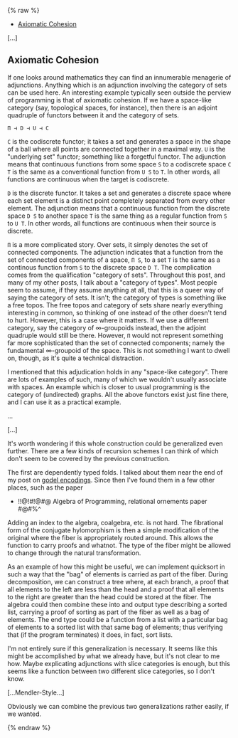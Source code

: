 {% raw %}

- [Axiomatic Cohesion](#ac)

[...]

<a name="ac"></a>
## Axiomatic Cohesion

If one looks around mathematics they can find an innumerable menagerie of adjunctions. Anything which is an adjunction involving the category of sets can be used here. An interesting example typically seen outside the perview of programming is that of axiomatic cohesion. If we have a space-like category (say, topological spaces, for instance), then there is an adjoint quadruple of functors between it and the category of sets.

```
Π ⊣ D ⊣ U ⊣ C
```

`C` is the codiscrete functor; it takes a set and generates a space in the shape of a ball where all points are connected together in a maximal way. `U` is the "underlying set" functor; something like a forgetful functor. The adjunction means that continuous functions from some space `S` to a codiscrete space `C T` is the same as a conventional function from `U S` to `T`. In other words, all functions are continuous when the target is codiscrete.

`D` is the discrete functor. It takes a set and generates a discrete space where each set element is a distinct point completely separated from every other element. The adjunction means that a continuous function from the discrete space `D S` to another space `T` is the same thing as a regular function from `S` to `U T`. In other words, all functions are continuous when their source is discrete.

`Π` is a more complicated story. Over sets, it simply denotes the set of connected components. The adjunction indicates that a function from the set of connected components of a space, `Π S`, to a set `T` is the same as a continous function from `S` to the discrete space `D T`. The complication comes from the qualification "category of sets". Throughout this post, and many of my other posts, I talk about a "category of types". Most people seem to assume, if they assume anything at all, that this is a queer way of saying the category of sets. It isn't; the category of types is something like a free topos. The free topos and category of sets share nearly everything interesting in common, so thinking of one instead of the other doesn't tend to hurt. However, this is a case where it matters. If we use a different category, say the category of ∞-groupoids instead, then the adjoint quadruple would still be there. However, `Π` would not represent something far more sophisticated than the set of connected components; namely the fundamental ∞-groupoid of the space. This is not something I want to dwell on, though, as it's quite a technical distraction.

I mentioned that this adjudication holds in any "space-like category". There are lots of examples of such, many of which we wouldn't usually associate with spaces. An example which is closer to usual programming is the category of (undirected) graphs. All the above functors exist just fine there, and I can use it as a practical example.

...

[...]

It's worth wondering if this whole construction could be generalized even further. There are a few kinds of recursion schemes I can think of which don't seem to be covered by the previous construction.

The first are dependently typed folds. I talked about them near the end of my post on [godel encodings](http://anthonylorenhart.com/2021-01-08-Basic-Bijective-Godel-Encodings/). Since then I've found them in a few other places, such as the paper

- !!@!#$!@$#@ Algebra of Programming, relational ornements paper #$@%$#%^

Adding an index to the algebra, coalgebra, etc. is not hard. The fibrational form of the conjugate hylomorphism is then a simple modification of the original where the fiber is appropriately routed around. This allows the function to carry proofs and whatnot. The type of the fiber might be allowed to change through the natural transformation.

As an example of how this might be useful, we can implement quicksort in such a way that the "bag" of elements is carried as part of the fiber. During decomposition, we can construct a tree where, at each branch, a proof that all elements to the left are less than the head and a proof that all elements to the right are greater than the head could be stored at the fiber. The algebra could then combine these into and output type describing a sorted list, carrying a proof of sorting as part of the fiber as well as a bag of elements. The end type could be a function from a list with a particular bag of elements to a sorted list with that same bag of elements; thus verifying that (if the program terminates) it does, in fact, sort lists.

I'm not entirely sure if this generalization is necessary. It seems like this might be accomplished by what we already have, but it's not clear to me how. Maybe explicating adjunctions with slice categories is enough, but this seems like a function between two different slice categories, so I don't know.

[...Mendler-Style...]

Obviously we can combine the previous two generalizations rather easily, if we wanted.


{% endraw %}
